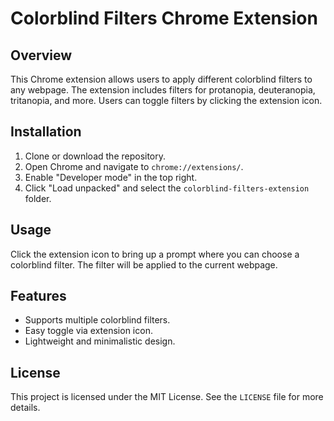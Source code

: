 # Colorblind Filters Chrome Extension

## Overview

This Chrome extension allows users to apply different colorblind filters to any webpage. The extension includes filters for protanopia, deuteranopia, tritanopia, and more. Users can toggle filters by clicking the extension icon.

## Installation

1. Clone or download the repository.
2. Open Chrome and navigate to `chrome://extensions/`.
3. Enable "Developer mode" in the top right.
4. Click "Load unpacked" and select the `colorblind-filters-extension` folder.

## Usage

Click the extension icon to bring up a prompt where you can choose a colorblind filter. The filter will be applied to the current webpage.

## Features

- Supports multiple colorblind filters.
- Easy toggle via extension icon.
- Lightweight and minimalistic design.

## License

This project is licensed under the MIT License. See the `LICENSE` file for more details.
